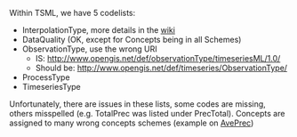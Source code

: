 Within TSML, we have 5 codelists:
- InterpolationType, more details in the [wiki](https://github.com/opengeospatial/timeseriesML/wiki/Interpolation-Types)
- DataQuality (OK, except for Concepts being in all Schemes)
- ObservationType, use the wrong URI
  - IS: http://www.opengis.net/def/observationType/timeseriesML/1.0/
  - Should be:  http://www.opengis.net/def/timeseries/ObservationType/
- ProcessType
- TimeseriesType

Unfortunately, there are issues in these lists, some codes are missing, others misspelled (e.g. TotalPrec was listed under PrecTotal). 
Concepts are assigned to many wrong concepts schemes (example on [AvePrec](https://defs.opengis.net/prez/catalogs/ogc-cat:datamodels/col/datamodels:timeseriesml/it1/observationtype:timeseriesML/it2/interpolationcode:AveragePrec))

